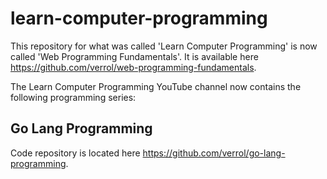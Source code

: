 # learn-computer-programming

This repository for what was called 'Learn Computer Programming' is now called 'Web Programming Fundamentals'. It is available here https://github.com/verrol/web-programming-fundamentals.

The Learn Computer Programming YouTube channel now contains the following programming series:
## Go Lang Programming
Code repository is located here https://github.com/verrol/go-lang-programming.

